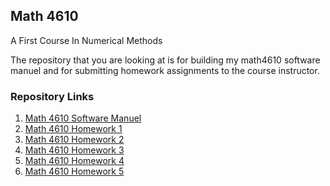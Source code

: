## Math 4610
A First Course In Numerical Methods

The repository that you are looking at is for building my math4610 software  
manuel and for submitting homework assignments to the course instructor.

### Repository Links

1. [Math 4610 Software Manuel](https://gbmitchell.github.io/math4610/softwareManuel/)
2. [Math 4610 Homework 1](https://gbmitchell.github.io/math4610/HW1/)
3. [Math 4610 Homework 2](https://gbmitchell.github.io/math4610/HW2/)
4. [Math 4610 Homework 3](https://gbmitchell.github.io/math4610/HW3/)
5. [Math 4610 Homework 4](https://gbmitchell.github.io/math4610/HW4/)
6. [Math 4610 Homework 5](https://gbmitchell.github.io/math4610/HW5/)
